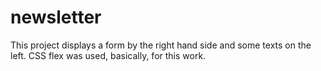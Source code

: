 # newsletter
This project displays a form by the right hand side and some texts on the left. CSS flex was used, basically, for this work.
